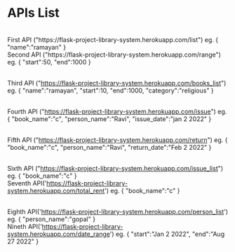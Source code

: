 <h1>APIs List </h1>
<br>First API ("https://flask-project-library-system.herokuapp.com/list")
eg.
{
	"name":"ramayan"
}
<br>Second API ("https://flask-project-library-system.herokuapp.com/range")
eg. 
  {
	"start":50,
	"end":1000
}

<br>Third API ("https://flask-project-library-system.herokuapp.com/books_list")
eg.
{
	"name":"ramayan",
	"start":10,
	"end":1000,
	"category":"religious"
	}

<br>Fourth API ("https://flask-project-library-system.herokuapp.com/issue")
eg.
{
	"book_name":"c",
	"person_name":"Ravi",
	"issue_date":"jan 2 2022"
}

<br> Fifth API ("https://flask-project-library-system.herokuapp.com/return")
eg.
{
	"book_name":"c",
	"person_name":"Ravi",
	"return_date":"Feb 2 2022"
}

<br> Sixth API ("https://flask-project-library-system.herokuapp.com/issue_list")
eg.
{
	"book_name":"c"
}
<br> Seventh API('https://flask-project-library-system.herokuapp.com/total_rent')
eg. 
{
	"book_name":"c"
}

<br> Eighth API('https://flask-project-library-system.herokuapp.com/person_list')
eg.
{
	"person_name":"gopal"
}
<br> Nineth API('https://flask-project-library-system.herokuapp.com/date_range')
eg.
{
"start":"Jan 2 2022",
"end":"Aug 27 2022"
}
